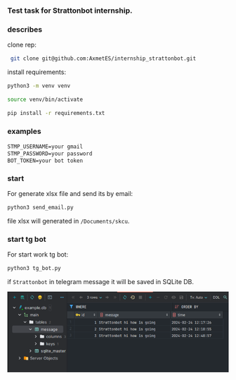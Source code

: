 ### Test task for Strattonbot internship.

### describes

clone rep:
```bash
 git clone git@github.com:AxmetES/internship_strattonbot.git
 ```

install requirements:
```bash
python3 -m venv venv
```
```bash
source venv/bin/activate
```
```bash
pip install -r requirements.txt
```
### examples
```.env
STMP_USERNAME=your gmail
STMP_PASSWORD=your password
BOT_TOKEN=your bot token
```
### start
For generate xlsx file and send its by email:
```bash
python3 send_email.py
```
file xlsx will generated in ```/Documents/skcu```.

### start tg bot
For start work tg bot:
```bash
python3 tg_bot.py
```
if ```Strattonbot``` in telegram message it will be saved in SQLite DB.

![Alt text](db_example.png)